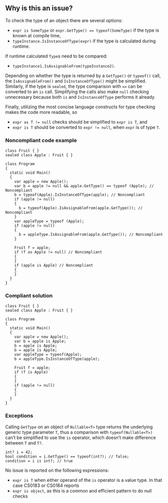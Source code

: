 ## Why is this an issue?

To check the type of an object there are several options:

- `expr is SomeType` or `expr.GetType() == typeof(SomeType)` if the type is known at compile time,
- `typeInstance.IsInstanceOfType(expr)` if the type is calculated during runtime.

If runtime calculated `Type`s need to be compared:

- `typeInstance1.IsAssignableFrom(typeInstance2)`.

Depending on whether the type is returned by a `GetType()` or `typeof()` call, the `IsAssignableFrom()` and
`IsInstanceOfType()` might be simplified. Similarly, if the type is `sealed`, the type comparison with `==` can be
converted to an `is` call. Simplifying the calls also make `null` checking unnecessary because both `is` and
`IsInstanceOfType` performs it already.

Finally, utilizing the most concise language constructs for type checking makes the code more readable, so

- `expr as T != null` checks should be simplified to `expr is T`, and
- `expr is T` should be converted to `expr != null`, when `expr` is of type `T`.

### Noncompliant code example

    class Fruit { }
    sealed class Apple : Fruit { }
    
    class Program
    {
      static void Main()
      {
        var apple = new Apple();
        var b = apple != null && apple.GetType() == typeof (Apple); // Noncompliant
        b = typeof(Apple).IsInstanceOfType(apple); // Noncompliant
        if (apple != null)
        {
          b = typeof(Apple).IsAssignableFrom(apple.GetType()); // Noncompliant
        }
        var appleType = typeof (Apple);
        if (apple != null)
        {
          b = appleType.IsAssignableFrom(apple.GetType()); // Noncompliant
        }
    
        Fruit f = apple;
        if (f as Apple != null) // Noncompliant
        {
        }
        if (apple is Apple) // Noncompliant
        {
        }
      }
    }

### Compliant solution

    class Fruit { }
    sealed class Apple : Fruit { }
    
    class Program
    {
      static void Main()
      {
        var apple = new Apple();
        var b = apple is Apple;
        b = apple is Apple;
        b = apple is Apple;
        var appleType = typeof(Apple);
        b = appleType.IsInstanceOfType(apple);
    
        Fruit f = apple;
        if (f is Apple)
        {
        }
        if (apple != null)
        {
        }
      }
    }

### Exceptions

Calling `GetType` on an object of `Nullable<T>` type returns the underlying generic type parameter `T`, thus
a comparison with `typeof(Nullable<T>)` can’t be simplified to use the `is` operator, which doesn’t make difference
between `T` and `T?`.

    int? i = 42;
    bool condition = i.GetType() == typeof(int?); // false;
    condition = i is int?; // true

No issue is reported on the following expressions:

- `expr is T` when either operand of the `is` operator is a value type. In that case CS0183 or CS0184 reports
- `expr is object`, as this is a common and efficient pattern to do null checks